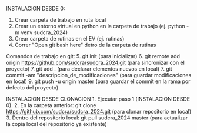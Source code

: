 INSTALACION DESDE 0:
1. Crear carpeta de trabajo en ruta local
2. Crear un entorno virtual en python en la carpeta de trabajo (ej. python -m venv sudcra_2024)
3. Crear carpeta de rutinas en el EV (ej. rutinas)
4. Correr "Open git bash here" detro de la carpeta de rutinas

Comandos de trabajo en git: 
      5. git init (para inicializar)
      6. git remote add origin https://github.com/sudcra/sudcra_2024.git (para sincronizar con el proyecto)
      7. git add . (para declarar elementos nuevos en local)
      7. git commit -am "descripcion_de_modificaciones" (para guardar modificaciones en local)
      9. git push -u origin master (para guardar el commit en la rama por defecto del proyecto)

INSTALACION DESDE CLONACION
      1. Ejecutar paso 1 (INSTALACION DESDE 0).
      2. En la carpeta anterior: git clone https://github.com/sudcra/sudcra_2024.git (para clonar repositorio en local)
      3. Dentro del repositorio local: git pull sudcra_2024 master (para actualizar la copia local del repositorio ya existente)
